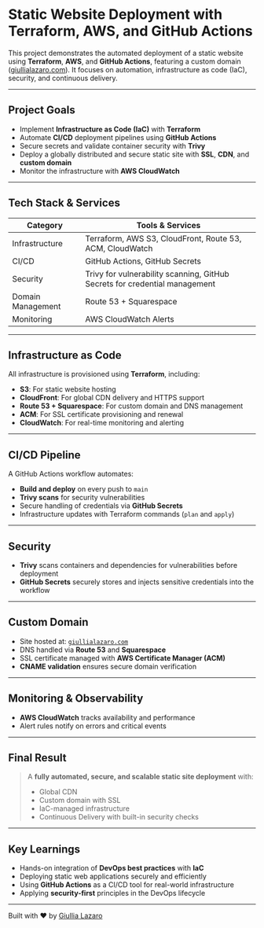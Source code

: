 # Static Website Deployment with Terraform, AWS, and GitHub Actions

This project demonstrates the automated deployment of a static website using **Terraform**, **AWS**, and **GitHub Actions**, featuring a custom domain ([giullialazaro.com](https://giullialazaro.com)). It focuses on automation, infrastructure as code (IaC), security, and continuous delivery.

---

## Project Goals

- Implement **Infrastructure as Code (IaC)** with **Terraform**
- Automate **CI/CD** deployment pipelines using **GitHub Actions**
- Secure secrets and validate container security with **Trivy**
- Deploy a globally distributed and secure static site with **SSL**, **CDN**, and **custom domain**
- Monitor the infrastructure with **AWS CloudWatch**

---

## Tech Stack & Services

| Category           | Tools & Services                                                                 |
|--------------------|-----------------------------------------------------------------------------------|
| Infrastructure     | Terraform, AWS S3, CloudFront, Route 53, ACM, CloudWatch                         |
| CI/CD              | GitHub Actions, GitHub Secrets                                                   |
| Security           | Trivy for vulnerability scanning, GitHub Secrets for credential management       |
| Domain Management  | Route 53 + Squarespace                                                           |
| Monitoring         | AWS CloudWatch Alerts                                                            |

---

## Infrastructure as Code

All infrastructure is provisioned using **Terraform**, including:

- **S3**: For static website hosting
- **CloudFront**: For global CDN delivery and HTTPS support
- **Route 53 + Squarespace**: For custom domain and DNS management
- **ACM**: For SSL certificate provisioning and renewal
- **CloudWatch**: For real-time monitoring and alerting

---

## CI/CD Pipeline

A GitHub Actions workflow automates:

- **Build and deploy** on every push to `main`
- **Trivy scans** for security vulnerabilities
- Secure handling of credentials via **GitHub Secrets**
- Infrastructure updates with Terraform commands (`plan` and `apply`)

---

## Security

- **Trivy** scans containers and dependencies for vulnerabilities before deployment
- **GitHub Secrets** securely stores and injects sensitive credentials into the workflow

---

## Custom Domain

- Site hosted at: [`giullialazaro.com`](https://giullialazaro.com)
- DNS handled via **Route 53** and **Squarespace**
- SSL certificate managed with **AWS Certificate Manager (ACM)**
- **CNAME validation** ensures secure domain verification

---

## Monitoring & Observability

- **AWS CloudWatch** tracks availability and performance
- Alert rules notify on errors and critical events

---

## Final Result

> A **fully automated, secure, and scalable static site deployment** with:
> - Global CDN
> - Custom domain with SSL
> - IaC-managed infrastructure
> - Continuous Delivery with built-in security checks

---

## Key Learnings

- Hands-on integration of **DevOps best practices** with **IaC**
- Deploying static web applications securely and efficiently
- Using **GitHub Actions** as a CI/CD tool for real-world infrastructure
- Applying **security-first** principles in the DevOps lifecycle

---

Built with ❤️ by [Giullia Lazaro](https://github.com/atchiullia)

